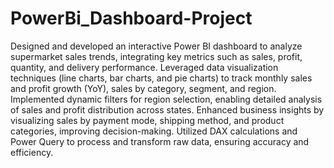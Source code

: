 # PowerBi_Dashboard-Project
Designed and developed an interactive Power BI dashboard to analyze supermarket sales trends, integrating key metrics such as sales, profit, quantity, and delivery performance.
Leveraged data visualization techniques (line charts, bar charts, and pie charts) to track monthly sales and profit growth (YoY), sales by category, segment, and region.
Implemented dynamic filters for region selection, enabling detailed analysis of sales and profit distribution across states.
Enhanced business insights by visualizing sales by payment mode, shipping method, and product categories, improving decision-making.
Utilized DAX calculations and Power Query to process and transform raw data, ensuring accuracy and efficiency.
